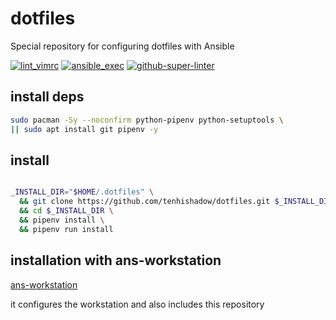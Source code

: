 # dotfiles

Special repository for configuring dotfiles with Ansible

[![lint_vimrc](https://github.com/tenhishadow/dotfiles/workflows/lint_vimrc/badge.svg)](https://github.com/tenhishadow/dotfiles/actions?query=workflow%3Alint_vimrc)
[![ansible_exec](https://github.com/tenhishadow/dotfiles/workflows/ansible_exec/badge.svg)](https://github.com/tenhishadow/dotfiles/actions?query=workflow%3Aansible_exec)
[![github-super-linter](https://github.com/tenhishadow/dotfiles/actions/workflows/github-super-linter.yml/badge.svg)](https://github.com/tenhishadow/dotfiles/actions/workflows/github-super-linter.yml)

## install deps

```bash
sudo pacman -Sy --noconfirm python-pipenv python-setuptools \
|| sudo apt install git pipenv -y
```


## install

```bash

_INSTALL_DIR="$HOME/.dotfiles" \
  && git clone https://github.com/tenhishadow/dotfiles.git $_INSTALL_DIR \
  && cd $_INSTALL_DIR \
  && pipenv install \
  && pipenv run install

```

## installation with ans-workstation

[ans-workstation](https://github.com/tenhishadow/ans-workstation)

it configures the workstation and also includes this repository
